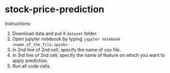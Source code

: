 # stock-price-prediction

Instructions:

  1. Download data and put it ```dataset``` folder.
  2. Open jupyter notebook by typing ```jupyter notebook <name_of_the_file.ipynb>```.
  3. In 2nd line of 2nd cell, specify the name of csv file.
  4. In 3rd line of 2nd cell, specify the name of feature on which you want to apply prediction.
  5. Run all code cells.
